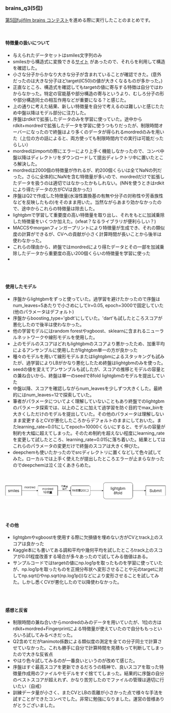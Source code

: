 ### brains_q3(5位)
[第5回fujifilm brains コンテスト](https://fujifilmdatasciencechallnge.mystrikingly.com/)を進める際に実行したことのまとめです。

<br>

#### 特徴量の扱いについて
* 与えられたデータセットはsmiles文字列のみ
* smilesから構造式に変換できる[サイト](http://www.cheminfo.org/flavor/malaria/Utilities/SMILES_generator___checker.html) があったので、それらを利用して構造を確認した。
* 小さな分子からかなり大きな分子が含まれていることが確認できた。(意外だったのは大きな分子ほどtarget(IC50)の値が大きくなるものが多かった。)
* 正直なところ、構造式を確認してもtargetの値に寄与する特徴は自分ではわからなかった。特定の官能基や部分構造の寄与というより、むしろ分子の形や部分構造同士の相互作用などが重要になる？と感じた。
* 上の通りに考えた結果、新しい特徴量を自分で考えるのは難しいと感じたため中盤以降はモデル部分に注力した。
* 序盤はrdkitで拡張したデータのみを学習に使っていた。途中からrdkit+mordredで拡張したデータを学習に使うつもりだったが、制限時間オーバーになったので終盤はより多くのデータが得られるmordredのみを用いた（上位の方の話によると、両方使っても制限時間内での実行は可能だったらしい）
* mordredはimportの際にエラーにより上手く機能しなかったので、コンペ中盤以降はディレクトリをダウンロードして提出ディレクトリ中に置いたところ解決した。
* mordredは2000個の特徴量が作れるが、約200個くらいは全てNaNの列だった。さらに全体的にNaNを含む特徴量が多いので、mordredだけで拡張したデータを扱うのは適切ではなかったかもしれない。(NNを使うときはrdkitにより得たデータの方がCVは良かった)
* 序盤はQ2で作成した特徴量(水溶性置換基の有無や分子の対称性や芳香族性などを反映したもの)をそのまま用いた。当然ながらあまり効かなかったので、途中からこれらの特徴量は除去した。
* lightgbmで学習して重要度の高い特徴量を取り出し、それをもとに加減乗除した特徴量をいくつか加えた。(xfeat？なるライブラリが便利らしい？)
* MACCSやmorganフィンガープリントにより特徴量が生成でき、それの類似度の計算ができるが、CVへの貢献が小さく計算時間が長いことから後半は使わなかった。
* これらの理由から、終盤ではmordredにより得たデータとその一部を加減乗除したデータから重要度の高い200個くらいの特徴量を学習に使った
* 

<br><br>

#### 使用したモデル
* 序盤からlightgbmをずっと使っていた。過学習を避けたかったので序盤はnum_leaves=5あたりで小さめにしてlr=0.05, epoch=3000で固定していた(他のパラメータはデフォルト)
* 序盤からboosting_type='gbdt'にしていた。'dart'も試したところスコアが悪化したので後半は使わなかった。
* 他の学習モデルにはrandom forestやxgboost、sklearnに含まれるニューラルネットワークや線形モデルを使用した。
* 上のモデルのスコアはどれもlightgbmのスコアより悪かったため、加重平均によるアンサンブルに使用したがlightgbm単一の方が良かった
* 種々のモデルを用いて線形モデルまたはlightgbmによるスタッキングも試みたが、過学習によりLBがかなり悪化したため終盤はlightgbmのみを使った。
* seedの値を変えてアンサンブルも試したが、スコアの推移とモデルの容量との兼ね合いから、終盤は単一のseedで8fold lightgbmのモデルを提出していた
* 中盤以降、スコアを確認しながらnum_leavesを少しずつ大きくした。最終的にはnum_leaves=12で探索していた。
* 筆者がパラメータについてよく理解していないこともあり終盤でのlightgbmのパラメータ探索では、以上のことに加えて過学習を防ぐ目的でmax_binを大きくしただけのモデルを提出していた。その他のパラメータは理解しないまま変更するとCVが悪化したころからデフォルトのままにしておいた。またlearning_rate=0.01にしてepoch=10000くらいにすると、モデルの容量が制約を大幅に超えてしまった。そのため制約を超えない程度にlearning_rateを変更して試したところ、learning_rate=0.015に落ち着いた。結果としてはこれらのパラメータの変更だけで終盤のスコアは大きく伸びた。
* deepchemも使いたかったのでsrcディレクトリに置くなどして色々試してみた。ローカルでは上手く使えたが提出したところエラーが止まらなかったのでdeepchemは泣く泣くあきらめた。

<br>

![終盤での進め方](./asset/process.png)

<br><br>

#### その他
* lightgbmやxgboostを使用する際に欠損値を埋めない方がCVとtrack上のスコアは良かった
* Kaggle本にも書いてある調和平均や幾何平均を試したところtrack上のスコアが0.01程度改善する場合が多々あったので試してみる価値はある。
* サンプルコードではtargetの値にnp.log1pを取ったものを学習に使っていたが、np.log1pを取ったものを正規分布状へ変形させることや元のtargetに対してnp.sqrt()やnp.sqrt(np.log1p())などにより変形させることを試してみた。しかし悉くCVが悪化したので以降使わなかった。

<br><br>


####  感想と反省
* 制限時間の兼ね合いからmordredのみのデータを用いていたが、1位の方はrdkit+mordred+Fingerprintによる特徴量が使えていたので自分ももっといろいろ試してみるべきだった。
* Q2含めてだがtanimoto係数による類似度の測定を全ての分子同士で計算させていなかった。これも勝手に自分で計算時間を見積もって判断してしまったので大きな反省点
* やはり色々試してみるのが一番良いというのが改めて感じた。
* 序盤はすぐ最高スコアを更新できるだろうの精神で、良いスコアを取った特徴量作成用のファイルやモデルをすぐ捨ててしまった。結果的に序盤の自分のベストスコアが超えれず、かなり苦労したのでファイルの管理は適切に行いたい（自戒）
* 訓練データ量が小さく、またCVとLBの乖離が小さかった点で様々な手法を試すことができたコンペでした。非常に勉強になりました。運営の皆様ありがとうございました。

